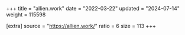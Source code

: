 +++
title = "allien.work"
date = "2022-03-22"
updated = "2024-07-14"
weight = 115598

[extra]
source = "https://allien.work/"
ratio = 6
size = 113
+++
